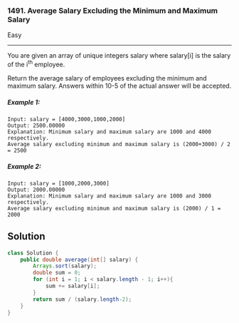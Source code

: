 ### 1491. Average Salary Excluding the Minimum and Maximum Salary
Easy

------------

You are given an array of unique integers salary where salary[i] is the salary of the i<sup>th</sup> employee.

Return the average salary of employees excluding the minimum and maximum salary. Answers within 10-5 of the actual answer will be accepted.

##### Example 1:

```
Input: salary = [4000,3000,1000,2000]  
Output: 2500.00000  
Explanation: Minimum salary and maximum salary are 1000 and 4000 respectively.  
Average salary excluding minimum and maximum salary is (2000+3000) / 2 = 2500
```

##### Example 2:

```
Input: salary = [1000,2000,3000]  
Output: 2000.00000  
Explanation: Minimum salary and maximum salary are 1000 and 3000 respectively.  
Average salary excluding minimum and maximum salary is (2000) / 1 = 2000
```

## Solution
```java
class Solution {
    public double average(int[] salary) {
        Arrays.sort(salary);
        double sum = 0;
        for (int i = 1; i < salary.length - 1; i++){
            sum += salary[i];
        }
        return sum / (salary.length-2);
    }
}
```

